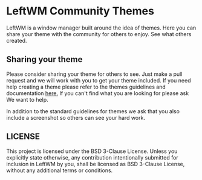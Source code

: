 # LeftWM Community Themes
LeftWM is a window manager built around the idea of themes. 
Here you can share your theme with the community for others to enjoy.
See what others created.

## Sharing your theme
Please consider sharing your theme for others to see. Just make a pull request and we will work with you to get your theme included. 
If you need help creating a theme please refer to the themes guidelines and documentation [here.](https://github.com/leftwm/leftwm/tree/master/themes)
If you can't find what you are looking for please ask We want to help.

In addition to the standard guidelines for themes we ask that you also include a screenshot so others can see your hard work.

## LICENSE
This project is licensed under the BSD 3-Clause License.
Unless you explicitly state otherwise, any contribution intentionally submitted for inclusion in LeftWM by you, shall be licensed as BSD 3-Clause License, without any additional terms or conditions.


